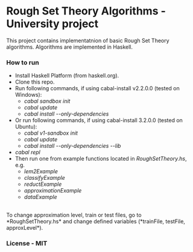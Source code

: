 # Rough Set Theory Algorithms - University project

This project contains implementatnion of basic Rough Set Theory algorithms. Algorithms are implemented in Haskell.

### How to run
* Install Haskell Platform (from haskell.org).  
* Clone this repo.
* Run following commands, if using cabal-install v2.2.0.0 (tested on Windows):
    * *cabal sandbox init*
    * *cabal update*
    * *cabal install --only-dependencies*
* Or run following commands, if using cabal-install 3.2.0.0 (tested on Ubuntu):
    * *cabal v1-sandbox init*
    * *cabal update*
    * *cabal install --only-dependencies --lib*
* *cabal repl*  
* Then run one from example functions located in *RoughSetTheory.hs*, e.g.  
    * *lem2Example*
    * *classifyExample*
    * *reductExample*
    * *approximationExample*
    * *dataExample*
<br/>
To change approximation level, train or test files, go to *RoughSetTheory.hs* and change defined variables (*trainFile, testFile, approxLevel*).

### License - MIT
